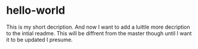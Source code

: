 # hello-world
This is my short decription.
And now I want to add a luittle more decription to the intial readme.
This will be diffrent from the master though until I want it to be updated I presume.
